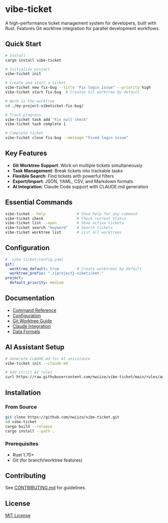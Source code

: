 # vibe-ticket

A high-performance ticket management system for developers, built with Rust. Features Git worktree integration for parallel development workflows.

## Quick Start

```bash
# Install
cargo install vibe-ticket

# Initialize project
vibe-ticket init

# Create and start a ticket
vibe-ticket new fix-bug --title "Fix login issue" --priority high
vibe-ticket start fix-bug  # Creates Git worktree by default

# Work in the worktree
cd ./my-project-vibeticket-fix-bug/

# Track progress
vibe-ticket task add "Fix null check"
vibe-ticket task complete 1

# Complete ticket
vibe-ticket close fix-bug --message "Fixed login issue"
```

## Key Features

- **Git Worktree Support**: Work on multiple tickets simultaneously
- **Task Management**: Break tickets into trackable tasks
- **Flexible Search**: Find tickets with powerful filters
- **Export/Import**: JSON, YAML, CSV, and Markdown formats
- **AI Integration**: Claude Code support with CLAUDE.md generation

## Essential Commands

```bash
vibe-ticket --help              # Show help for any command
vibe-ticket check               # Check current status
vibe-ticket list --open         # Show active tickets
vibe-ticket search "keyword"    # Search tickets
vibe-ticket worktree list       # List all worktrees
```

## Configuration

```yaml
# .vibe-ticket/config.yaml
git:
  worktree_default: true        # Create worktrees by default
  worktree_prefix: "./{project}-vibeticket-"
project:
  default_priority: medium
```

## Documentation

- [Command Reference](docs/commands.md)
- [Configuration](docs/configuration.md)
- [Git Worktree Guide](docs/git-worktree.md)
- [Claude Integration](docs/claude-integration.md)
- [Data Formats](docs/data-formats.md)

## AI Assistant Setup

```bash
# Generate CLAUDE.md for AI assistance
vibe-ticket init --claude-md

# Add strict AI rules
curl https://raw.githubusercontent.com/nwiizo/vibe-ticket/main/rules/agent.md >> CLAUDE.md
```

## Installation

### From Source

```bash
git clone https://github.com/nwiizo/vibe-ticket.git
cd vibe-ticket
cargo build --release
cargo install --path .
```

### Prerequisites

- Rust 1.70+
- Git (for branch/worktree features)

## Contributing

See [CONTRIBUTING.md](CONTRIBUTING.md) for guidelines.

## License

[MIT License](LICENSE)